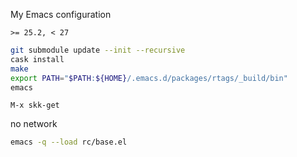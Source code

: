My Emacs configuration

`>= 25.2, < 27`

```sh
git submodule update --init --recursive
cask install
make
export PATH="$PATH:${HOME}/.emacs.d/packages/rtags/_build/bin"
emacs
```

```
M-x skk-get
```

no network
```sh
emacs -q --load rc/base.el
```

